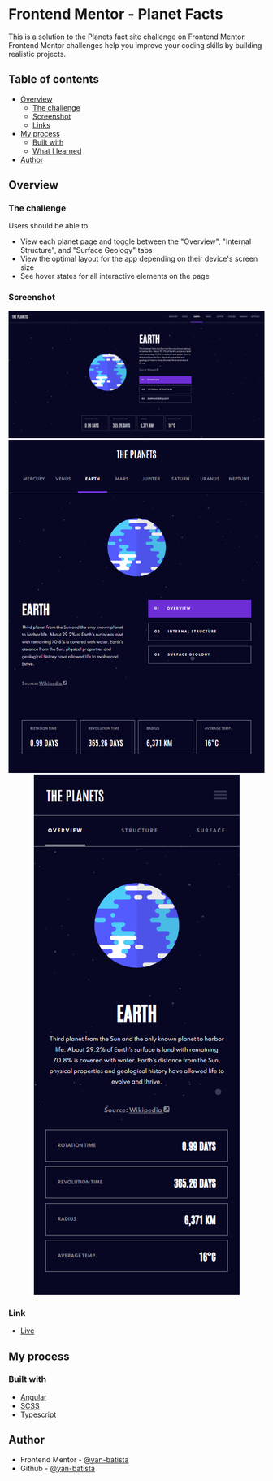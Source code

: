 # Frontend Mentor - Planet Facts

This is a solution to the Planets fact site challenge on Frontend Mentor. Frontend Mentor challenges help you improve your coding skills by building realistic projects.

## Table of contents

- [Overview](#overview)
  - [The challenge](#the-challenge)
  - [Screenshot](#screenshot)
  - [Links](#links)
- [My process](#my-process)
  - [Built with](#built-with)
  - [What I learned](#what-i-learned)
- [Author](#author)

## Overview

### The challenge

Users should be able to:

- View each planet page and toggle between the "Overview", "Internal Structure", and "Surface Geology" tabs
- View the optimal layout for the app depending on their device's screen size
- See hover states for all interactive elements on the page

### Screenshot

<p align="center" >
  <img src="./screenshots/desktop.png">
  <img src="./screenshots/tablet.png">
  <img src="./screenshots/mobile.png">
</p>

### Link
- [Live](https://planet-facts-xi.vercel.app/)

## My process

### Built with

- [Angular](https://angular.dev/)
- [SCSS](https://sass-lang.com/)
- [Typescript](https://www.typescriptlang.org/)

## Author

- Frontend Mentor - [@yan-batista](https://www.frontendmentor.io/profile/yan-batista-1326)
- Github - [@yan-batista](https://github.com/yan-batista)
